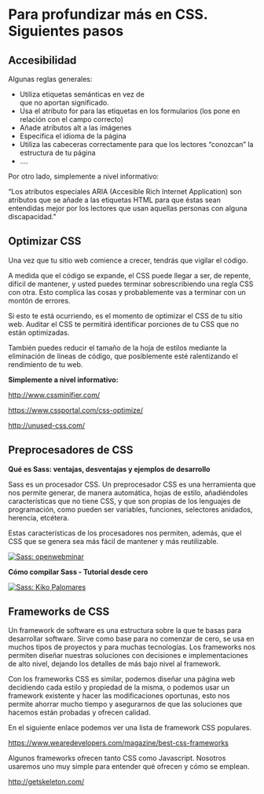 # Para profundizar más en CSS. Siguientes pasos

## Accesibilidad

Algunas reglas generales:

- Utiliza etiquetas semánticas en vez de <div> que no aportan significado.
- Usa el atributo for para las etiquetas en los formularios (los pone en relación con el campo correcto)
- Añade atributos alt a las imágenes 
- Especifica el idioma de la página
- Utiliza las cabeceras correctamente para que los lectores “conozcan” la estructura de tu página
- ….

Por otro lado, simplemente a nivel informativo:

“Los atributos especiales ARIA (Accesible Rich Internet Application) son atributos que se añade a las etiquetas HTML para que éstas sean entendidas mejor por los lectores que usan aquellas personas con alguna discapacidad."

## Optimizar CSS

Una vez que tu sitio web comience a crecer, tendrás que vigilar el código. 

A medida que el código se expande, el CSS puede llegar a ser, de repente, difícil de mantener, y usted puedes terminar sobrescribiendo una regla CSS con otra. Esto complica las cosas y probablemente vas a terminar con un montón de errores.

Si esto te está ocurriendo, es el momento de optimizar el CSS de tu sitio web. Auditar el CSS te permitirá identificar porciones de tu CSS que no están optimizadas. 

También puedes reducir el tamaño de la hoja de estilos mediante la eliminación de líneas de código, que posiblemente esté ralentizando el rendimiento de tu web.

**Simplemente a nivel informativo:**

http://www.cssminifier.com/

https://www.cssportal.com/css-optimize/

http://unused-css.com/

## Preprocesadores de CSS

**Qué es Sass: ventajas, desventajas y ejemplos de desarrollo**

Sass es un procesador CSS. Un preprocesador CSS es una herramienta que nos permite generar, de manera automática, hojas de estilo, añadiéndoles características que no tiene CSS, y que son propias de los lenguajes de programación, como pueden ser variables, funciones, selectores anidados, herencia, etcétera.

Estas características de los procesadores nos permiten, además, que el CSS que se genera sea más fácil de mantener y más reutilizable.

[![Sass: openwebminar](https://img.youtube.com/vi/uhvKSTQd06k/0.jpg)](https://www.youtube.com/watch?v=uhvKSTQd06k)



**Cómo compilar Sass - Tutorial desde cero**

[![Sass: Kiko Palomares](https://img.youtube.com/vi/KiblUmvDm5s/0.jpg)](https://www.youtube.com/watch?v=KiblUmvDm5s)

## Frameworks de CSS

Un framework de software es una estructura sobre la que te basas para desarrollar software. Sirve como base para no comenzar de cero, se usa en muchos tipos de proyectos y para muchas tecnologías. Los frameworks nos permiten diseñar nuestras soluciones con decisiones e implementaciones de alto nivel, dejando los detalles de más bajo nivel al framework.


Con los frameworks CSS es similar, podemos diseñar una página web decidiendo cada estilo y propiedad de la misma, o podemos usar un framework existente y hacer las modificaciones oportunas, esto nos permite ahorrar mucho tiempo y asegurarnos de que las soluciones que hacemos están probadas y ofrecen calidad.


En el siguiente enlace podemos ver una lista de framework CSS populares.

https://www.wearedevelopers.com/magazine/best-css-frameworks


Algunos frameworks ofrecen tanto CSS como Javascript. Nosotros usaremos uno muy simple para entender qué ofrecen y cómo se emplean.

http://getskeleton.com/
